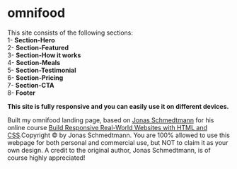 # omnifood

This site consists of the following sections:</br>
1- <strong>Section-Hero</strong></br>
2- <strong>Section-Featured</strong></br>
3- <strong>Section-How it works</strong></br>
4- <strong>Section-Meals</strong></br>
5- <strong>Section-Testimonial</strong></br>
6- <strong>Section-Pricing</strong></br>
7- <strong>Section-CTA</strong></br>
8- <strong>Footer</strong></br>

<strong>This site is fully responsive and you can easily use it on different devices.</strong>

Built my omnifood landing page, based on <a href="#" class="footer__link">Jonas Schmedtmann</a> for
            his online course
            <a href="#" class="footer__link"> Build Responsive Real-World Websites with HTML and CSS</a>.Copyright
            &copy; by Jonas Schmedtmann. You are 100% allowed to use this
            webpage for both personal and commercial use, but NOT to claim it as
            your own design. A credit to the original author, Jonas Schmedtmann,
            is of course highly appreciated!
